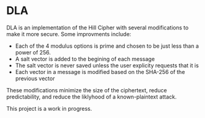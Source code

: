 # DLA
DLA is an implementation of the Hill Cipher with several modifications to make it more secure. Some improvments include:
* Each of the 4 modulus options is prime and chosen to be just less than a power of 256.
* A salt vector is added to the begining of each message
* The salt vector is never saved unless the user explicity requests that it is
* Each vector in a message is modified based on the SHA-256 of the previous vector

These modifications minimize the size of the ciphertext, reduce predictability, and reduce the liklyhood of a known-plaintext attack.

This project is a work in progress.
